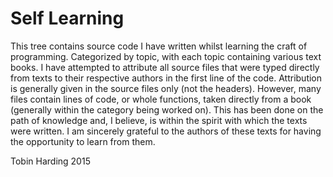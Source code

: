 Self Learning 
=============

This tree contains source code I have written whilst learning the craft of
programming. Categorized by topic, with each topic containing various text
books. I have attempted to attribute all source files that
were typed directly from texts to their respective authors in the first line of
the code. Attribution is generally given in the source files only (not the
headers). However, many files contain lines of code, or whole functions, taken
directly from a book (generally within the category being worked on). This has
been done on the path of knowledge and, I believe, is within the spirit with
which the texts were written. I am sincerely grateful to the authors of these
texts for having the opportunity to learn from them.

Tobin Harding 2015  
